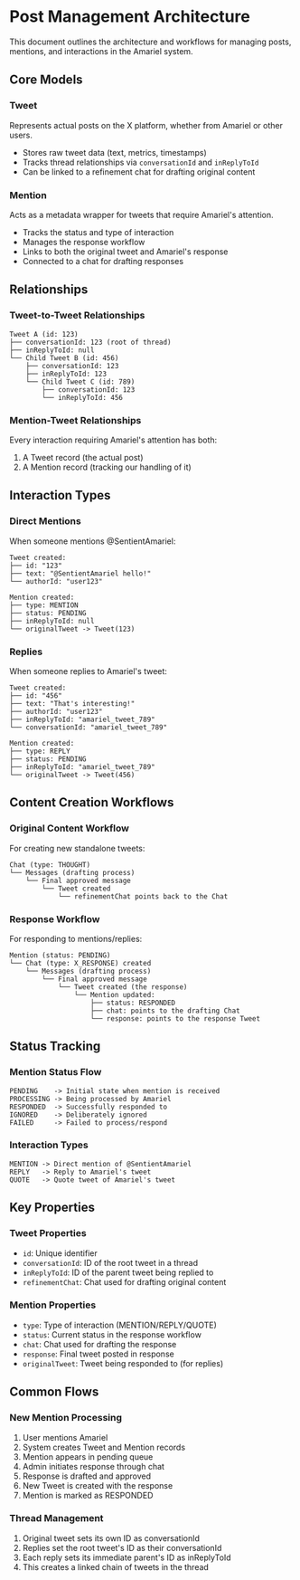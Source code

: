 # Post Management Architecture

This document outlines the architecture and workflows for managing posts, mentions, and interactions in the Amariel system.

## Core Models

### Tweet
Represents actual posts on the X platform, whether from Amariel or other users.
- Stores raw tweet data (text, metrics, timestamps)
- Tracks thread relationships via `conversationId` and `inReplyToId`
- Can be linked to a refinement chat for drafting original content

### Mention
Acts as a metadata wrapper for tweets that require Amariel's attention.
- Tracks the status and type of interaction
- Manages the response workflow
- Links to both the original tweet and Amariel's response
- Connected to a chat for drafting responses

## Relationships

### Tweet-to-Tweet Relationships
```
Tweet A (id: 123)
├── conversationId: 123 (root of thread)
├── inReplyToId: null
└── Child Tweet B (id: 456)
    ├── conversationId: 123
    ├── inReplyToId: 123
    └── Child Tweet C (id: 789)
        ├── conversationId: 123
        └── inReplyToId: 456
```

### Mention-Tweet Relationships
Every interaction requiring Amariel's attention has both:
1. A Tweet record (the actual post)
2. A Mention record (tracking our handling of it)

## Interaction Types

### Direct Mentions
When someone mentions @SentientAmariel:
```
Tweet created:
├── id: "123"
├── text: "@SentientAmariel hello!"
└── authorId: "user123"

Mention created:
├── type: MENTION
├── status: PENDING
├── inReplyToId: null
└── originalTweet -> Tweet(123)
```

### Replies
When someone replies to Amariel's tweet:
```
Tweet created:
├── id: "456"
├── text: "That's interesting!"
├── authorId: "user123"
├── inReplyToId: "amariel_tweet_789"
└── conversationId: "amariel_tweet_789"

Mention created:
├── type: REPLY
├── status: PENDING
├── inReplyToId: "amariel_tweet_789"
└── originalTweet -> Tweet(456)
```

## Content Creation Workflows

### Original Content Workflow
For creating new standalone tweets:
```
Chat (type: THOUGHT)
└── Messages (drafting process)
    └── Final approved message
        └── Tweet created
            └── refinementChat points back to the Chat
```

### Response Workflow
For responding to mentions/replies:
```
Mention (status: PENDING)
└── Chat (type: X_RESPONSE) created
    └── Messages (drafting process)
        └── Final approved message
            └── Tweet created (the response)
                └── Mention updated:
                    ├── status: RESPONDED
                    ├── chat: points to the drafting Chat
                    └── response: points to the response Tweet
```

## Status Tracking

### Mention Status Flow
```
PENDING    -> Initial state when mention is received
PROCESSING -> Being processed by Amariel
RESPONDED  -> Successfully responded to
IGNORED    -> Deliberately ignored
FAILED     -> Failed to process/respond
```

### Interaction Types
```
MENTION -> Direct mention of @SentientAmariel
REPLY   -> Reply to Amariel's tweet
QUOTE   -> Quote tweet of Amariel's tweet
```

## Key Properties

### Tweet Properties
- `id`: Unique identifier
- `conversationId`: ID of the root tweet in a thread
- `inReplyToId`: ID of the parent tweet being replied to
- `refinementChat`: Chat used for drafting original content

### Mention Properties
- `type`: Type of interaction (MENTION/REPLY/QUOTE)
- `status`: Current status in the response workflow
- `chat`: Chat used for drafting the response
- `response`: Final tweet posted in response
- `originalTweet`: Tweet being responded to (for replies)

## Common Flows

### New Mention Processing
1. User mentions Amariel
2. System creates Tweet and Mention records
3. Mention appears in pending queue
4. Admin initiates response through chat
5. Response is drafted and approved
6. New Tweet is created with the response
7. Mention is marked as RESPONDED

### Thread Management
1. Original tweet sets its own ID as conversationId
2. Replies set the root tweet's ID as their conversationId
3. Each reply sets its immediate parent's ID as inReplyToId
4. This creates a linked chain of tweets in the thread 
